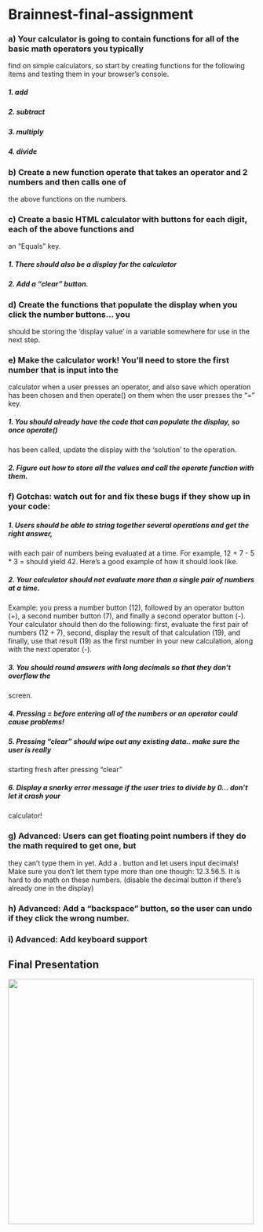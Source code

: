# Brainnest-final-assignment
 
### a) Your calculator is going to contain functions for all of the basic math operators you typically 
find on simple calculators, so start by creating functions for the following items and testing 
them in your browser’s console.
##### 1. add
##### 2. subtract
##### 3. multiply
##### 4. divide
### b) Create a new function operate that takes an operator and 2 numbers and then calls one of 
the above functions on the numbers.
### c) Create a basic HTML calculator with buttons for each digit, each of the above functions and 
an “Equals” key.
##### 1. There should also be a display for the calculator
##### 2. Add a “clear” button.
### d) Create the functions that populate the display when you click the number buttons… you 
should be storing the ‘display value’ in a variable somewhere for use in the next step.
### e) Make the calculator work! You’ll need to store the first number that is input into the 
calculator when a user presses an operator, and also save which operation has been chosen 
and then operate() on them when the user presses the “=” key.
##### 1. You should already have the code that can populate the display, so once operate()
has been called, update the display with the ‘solution’ to the operation.
##### 2. Figure out how to store all the values and call the operate function with them. 
### f) Gotchas: watch out for and fix these bugs if they show up in your code:
##### 1. Users should be able to string together several operations and get the right answer, 
with each pair of numbers being evaluated at a time. For example, 12 + 7 - 5 * 3 = 
should yield 42. Here’s a good example of how it should look like.
##### 2. Your calculator should not evaluate more than a single pair of numbers at a time. 
Example: you press a number button (12), followed by an operator button (+), a 
second number button (7), and finally a second operator button (-). Your calculator 
should then do the following: first, evaluate the first pair of numbers (12 + 7), 
second, display the result of that calculation (19), and finally, use that result (19) as 
the first number in your new calculation, along with the next operator (-).
##### 3. You should round answers with long decimals so that they don’t overflow the 
screen.
##### 4. Pressing = before entering all of the numbers or an operator could cause problems!
##### 5. Pressing “clear” should wipe out any existing data.. make sure the user is really 
starting fresh after pressing “clear”
##### 6. Display a snarky error message if the user tries to divide by 0… don’t let it crash your 
calculator!
### g) Advanced: Users can get floating point numbers if they do the math required to get one, but 
they can’t type them in yet. Add a . button and let users input decimals! Make sure you 
don’t let them type more than one though: 12.3.56.5. It is hard to do math on these 
numbers. (disable the decimal button if there’s already one in the display)
### h) Advanced: Add a “backspace” button, so the user can undo if they click the wrong number.
### i) Advanced: Add keyboard support
## Final Presentation
<img src="https://user-images.githubusercontent.com/84907743/189353189-c36e9f44-a259-4b44-9651-2aaae6371e53.png" width="500" height="500">

